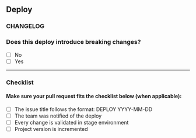 ## Deploy

### CHANGELOG

### Does this deploy introduce breaking changes?

- [ ] No
- [ ] Yes

<!-- If so, please describe them here: -->

<hr />

### Checklist

#### Make sure your pull request fits the checklist below (when applicable):

- [ ] The issue title follows the format: DEPLOY YYYY-MM-DD
- [ ] The team was notified of the deploy
- [ ] Every change is validated in stage environment
- [ ] Project version is incremented
